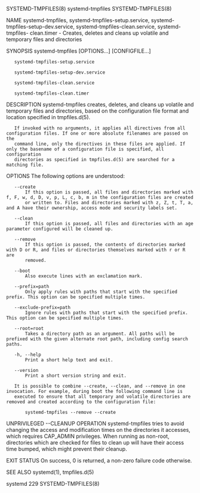SYSTEMD-TMPFILES(8)                                              systemd-tmpfiles                                              SYSTEMD-TMPFILES(8)

NAME
       systemd-tmpfiles, systemd-tmpfiles-setup.service, systemd-tmpfiles-setup-dev.service, systemd-tmpfiles-clean.service, systemd-tmpfiles-
       clean.timer - Creates, deletes and cleans up volatile and temporary files and directories

SYNOPSIS
       systemd-tmpfiles [OPTIONS...] [CONFIGFILE...]

       systemd-tmpfiles-setup.service

       systemd-tmpfiles-setup-dev.service

       systemd-tmpfiles-clean.service

       systemd-tmpfiles-clean.timer

DESCRIPTION
       systemd-tmpfiles creates, deletes, and cleans up volatile and temporary files and directories, based on the configuration file format and
       location specified in tmpfiles.d(5).

       If invoked with no arguments, it applies all directives from all configuration files. If one or more absolute filenames are passed on the
       command line, only the directives in these files are applied. If only the basename of a configuration file is specified, all configuration
       directories as specified in tmpfiles.d(5) are searched for a matching file.

OPTIONS
       The following options are understood:

       --create
           If this option is passed, all files and directories marked with f, F, w, d, D, v, p, L, c, b, m in the configuration files are created
           or written to. Files and directories marked with z, Z, t, T, a, and A have their ownership, access mode and security labels set.

       --clean
           If this option is passed, all files and directories with an age parameter configured will be cleaned up.

       --remove
           If this option is passed, the contents of directories marked with D or R, and files or directories themselves marked with r or R are
           removed.

       --boot
           Also execute lines with an exclamation mark.

       --prefix=path
           Only apply rules with paths that start with the specified prefix. This option can be specified multiple times.

       --exclude-prefix=path
           Ignore rules with paths that start with the specified prefix. This option can be specified multiple times.

       --root=root
           Takes a directory path as an argument. All paths will be prefixed with the given alternate root path, including config search paths.

       -h, --help
           Print a short help text and exit.

       --version
           Print a short version string and exit.

       It is possible to combine --create, --clean, and --remove in one invocation. For example, during boot the following command line is
       executed to ensure that all temporary and volatile directories are removed and created according to the configuration file:

           systemd-tmpfiles --remove --create

UNPRIVILEGED --CLEANUP OPERATION
       systemd-tmpfiles tries to avoid changing the access and modification times on the directories it accesses, which requires CAP_ADMIN
       privileges. When running as non-root, directories which are checked for files to clean up will have their access time bumped, which might
       prevent their cleanup.

EXIT STATUS
       On success, 0 is returned, a non-zero failure code otherwise.

SEE ALSO
       systemd(1), tmpfiles.d(5)

systemd 229                                                                                                                    SYSTEMD-TMPFILES(8)
